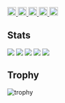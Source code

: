<p align="left">
  <a href="https://github.com/Keichan15">
    <img height="20" src="https://komarev.com/ghpvc/?username=k4my-git" />
  </a>
  <a href="https://github.com/Keichan15">
    <img height="20" src="https://img.shields.io/github/followers/k4my-git?label=follow&logo=github&style=flat" />
  </a>
  <a href="http://qiita.com/Keichan_15">
    <img height="20" src="https://qiita-badge.apiapi.app/s/k4my-git/posts.svg" />
  </a>
  <a href="http://qiita.com/Keichan_15">
    <img height="20" src="https://qiita-badge.apiapi.app/s/k4my-git/contributions.svg" />
  </a>
  <a href="https://zenn.dev/keichan_15">
    <img height="20" src="https://badgen.org/img/zenn/k4my-git/articles?style=plastic" />
  </a>
</p>

## Stats
![](http://github-profile-summary-cards.vercel.app/api/cards/profile-details?username=k4my-git&theme=gruvbox)
![](http://github-profile-summary-cards.vercel.app/api/cards/repos-per-language?username=k4my-git&theme=gruvbox)
![](http://github-profile-summary-cards.vercel.app/api/cards/most-commit-language?username=k4my-git&theme=gruvbox)
![](http://github-profile-summary-cards.vercel.app/api/cards/stats?username=k4my-git&theme=gruvbox)
![](http://github-profile-summary-cards.vercel.app/api/cards/productive-time?username=k4my-git&theme=gruvbox&utcOffset=9)

## Trophy
![trophy](https://github-profile-trophy.vercel.app/?username=k4my-git&theme=gruvbox)
